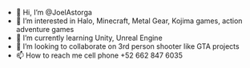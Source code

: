 - 👋 Hi, I’m @JoelAstorga
- 👀 I’m interested in Halo, Minecraft, Metal Gear, Kojima games, action adventure games
- 🌱 I’m currently learning Unity, Unreal Engine
- 💞️ I’m looking to collaborate on 3rd person shooter like GTA projects
- 📫 How to reach me cell phone +52 662 847 6035

<!---
JoelAstorga/JoelAstorga is a ✨ special ✨ repository because its `README.md` (this file) appears on your GitHub profile.
You can click the Preview link to take a look at your changes.
--->
